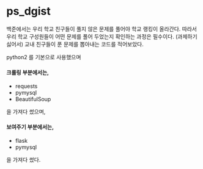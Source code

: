 # ps_dgist

백준에서는 우리 학교 친구들이 풀지 않은 문제를 풀어야 학교 랭킹이 올라간다. 따라서 우리 학교 구성원들이 어떤 문제를 풀어 두었는지 확인하는 과정은 필수이다. (과제하기 싫어서) 교내 친구들이 푼 문제를 뽑아내는 코드를 적어보았다.

 python2 를 기본으로 사용했으며
 #### 크롤링 부분에서는,
 - requests
 - pymysql
 - BeautifulSoup
 
  을 가져다 썼으며, 
 #### 보여주기 부분에서는,
 - flask
 - pymysql
 
 을 가져다 썼다.
 

